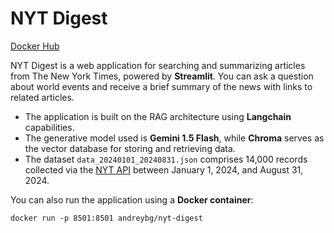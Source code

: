# NYT Digest

[Docker Hub](https://hub.docker.com/repository/docker/andreybg/nyt-digest/general)


NYT Digest is a web application for searching and summarizing articles from The New York Times, powered by **Streamlit**. You can ask a question about world events and receive a brief summary of the news with links to related articles.
- The application is built on the RAG architecture using **Langchain** capabilities.
- The generative model used is **Gemini 1.5 Flash**, while **Chroma** serves as the vector database for storing and retrieving data.
- The dataset ```data_20240101_20240831.json``` comprises 14,000 records collected via the [NYT API](https://developer.nytimes.com/apis) between January 1, 2024, and August 31, 2024.


You can also run the application using a **Docker container**:

```docker run -p 8501:8501 andreybg/nyt-digest```
